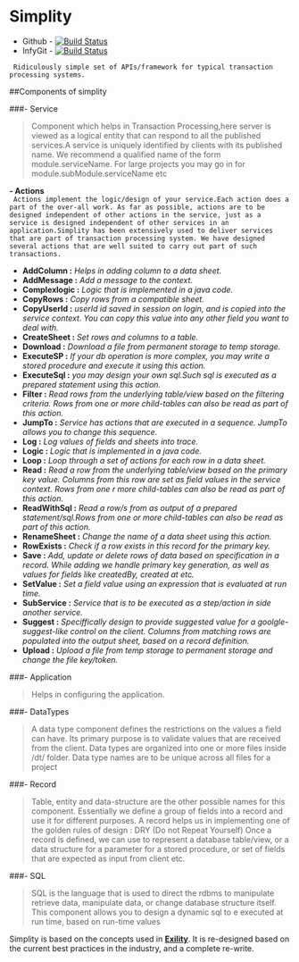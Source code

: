 # Simplity

* Github  - [![Build Status](https://travis-ci.org/simplity/simplity.svg?branch=master)](https://travis-ci.org/simplity/simplity)
* InfyGit - [![Build Status](http://infygit/encore/Simplity/badges/master/build.svg)](http://infygit/encore/Simplity/pipelines)

``` Ridiculously simple set of APIs/framework for typical transaction processing systems.```

##Components of simplity

###- Service  
  > Component which helps in Transaction Processing,here server is viewed as a logical entity that can respond to all the published services.A service is uniquely identified by clients with its published name. We recommend a qualified name of the form module.serviceName. For large projects you may go in for module.subModule.serviceName etc  
  
   **- Actions**  
     ``` Actions implement the logic/design of your service.Each action does a part of the over-all work. As far as possible, actions are to be designed independent of other actions in the service, just as a service is designed independent of other services in an application.Simplity has been extensively used to deliver services that are part of transaction processing system. We have designed several actions that are well suited to carry out part of such transactions.```
      
* **AddColumn :** *Helps in adding column to a data sheet.*
* **AddMessage :** *Add a message to the context.*
* **Complexlogic :** *Logic that is implemented in a java code.*
* **CopyRows :** *Copy rows from a compatible sheet.*
* **CopyUserId :** *userId id saved in session on login, and is copied into the service context. You can copy this value into any other field you want to deal with.*
* **CreateSheet :** *Set rows and columns to a table.*
* **Download :** *Download a file from permanent storage to temp storage.*
* **ExecuteSP :** *If your db operation is more complex, you may write a stored procedure and execute it using this action.*
* **ExecuteSql :** *you may design your own sql.Such sql is executed as a prepared statement using this action.*
* **Filter :** *Read rows from the underlying table/view based on the filtering criteria. Rows from one or more child-tables can also be read as part of this action.*
* **JumpTo :** *Service has actions that are executed in a sequence. JumpTo allows you to change this sequence.*
* **Log :** *Log values of fields and sheets into trace.*
* **Logic :** *Logic that is implemented in a java code.*
* **Loop :** *Loop through a set of actions for each row in a data sheet.*
* **Read :** *Read a row from the underlying table/view based on the primary key value. Columns from this row are set as field values in the service context. Rows from one r more child-tables can also be read as part of this action.*
* **ReadWithSql :** *Read a row/s from as output of a prepared statement/sql.Rows from one or more child-tables can also be read as part of this action.*
* **RenameSheet :** *Change the name of a data sheet using this action.*
* **RowExists :** *Check if a row exists in this record for the primary key.*
* **Save :** *Add, update or delete rows of data based on specification in a record. While adding we handle primary key generation, as well as values for fields like createdBy, created at etc.*
* **SetValue :** *Set a field value using an expression that is evaluated at run time.*
* **SubService :** *Service that is to be executed as a step/action in side another service.*
* **Suggest :** *Speciffically design to provide suggested value for a goolgle-suggest-like control on the client. Columns from matching rows are populated into the output sheet, based on a record definition.*
* **Upload :** *Upload a file from temp storage to permanent storage and change the file key/token.*

###- Application  
   > Helps in configuring the application.
   
###- DataTypes  
 > A data type component defines the restrictions on the values a field can have. Its primary purpose is to validate values that are received from the client.  Data types are organized into one or more files inside /dt/ folder. Data type names are to be unique across all files for a project
 
###- Record  
> Table, entity and data-structure are the other possible names for this component. Essentially we define a group of fields into a record and use it for different purposes. A record helps us in implementing one of the golden rules of design : DRY (Do not Repeat Yourself) Once a record is defined, we can use to represent a database table/view, or a data structure for a parameter for a stored procedure, or set of fields that are expected as input from client etc. 

###- SQL  
> SQL is the language that is used to direct the rdbms to manipulate retrieve data, manipulate data, or change database structure itself. This component allows you to design a dynamic sql to e executed at run time, based on run-time values


Simplity is based on the concepts used in **[Exility](https://github.com/ExilantTechnologies/ExilityCore-5.0.0)**.
It is re-designed based on the current best practices in the industry, and a complete re-write.